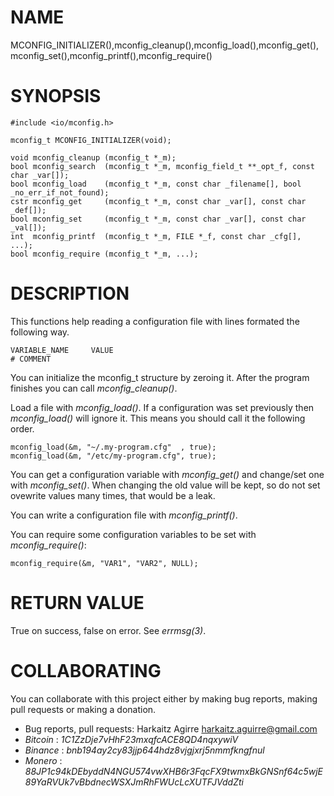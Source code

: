 # NAME

MCONFIG_INITIALIZER(),mconfig_cleanup(),mconfig_load(),mconfig_get(),
mconfig_set(),mconfig_printf(),mconfig_require()

# SYNOPSIS

    #include <io/mconfig.h>
    
    mconfig_t MCONFIG_INITIALIZER(void);
    
    void mconfig_cleanup (mconfig_t *_m);
    bool mconfig_search  (mconfig_t *_m, mconfig_field_t **_opt_f, const char _var[]);
    bool mconfig_load    (mconfig_t *_m, const char _filename[], bool _no_err_if_not_found);
    cstr mconfig_get     (mconfig_t *_m, const char _var[], const char _def[]);
    bool mconfig_set     (mconfig_t *_m, const char _var[], const char _val[]);
    int  mconfig_printf  (mconfig_t *_m, FILE *_f, const char _cfg[], ...);
    bool mconfig_require (mconfig_t *_m, ...);

# DESCRIPTION

This functions help reading a configuration file with lines formated the
following way.

    VARIABLE_NAME     VALUE
    # COMMENT

You can initialize the mconfig_t structure by zeroing it. After the program
finishes you can call *mconfig_cleanup()*.

Load a file with *mconfig_load()*. If a configuration was set previously then
*mconfig_load()* will ignore it. This means you should call it the following
order.

    mconfig_load(&m, "~/.my-program.cfg"  , true);
    mconfig_load(&m, "/etc/my-program.cfg", true);

You can get a configuration variable with *mconfig_get()* and change/set one
with *mconfig_set()*. When changing the old value will be kept, so do not
set ovewrite values many times, that would be a leak.

You can write a configuration file with *mconfig_printf()*.

You can require some configuration variables to be set with *mconfig_require()*:

    mconfig_require(&m, "VAR1", "VAR2", NULL);

# RETURN VALUE

True on success, false on error. See *errmsg(3)*.

# COLLABORATING

You can collaborate with this project either by making bug reports,
making pull requests or making a donation.

- Bug reports, pull requests: Harkaitz Agirre <harkaitz.aguirre@gmail.com>
- *Bitcoin* : _1C1ZzDje7vHhF23mxqfcACE8QD4nqxywiV_
- *Binance* : _bnb194ay2cy83jjp644hdz8vjgjxrj5nmmfkngfnul_
- *Monero* : _88JP1c94kDEbyddN4NGU574vwXHB6r3FqcFX9twmxBkGNSnf64c5wjE89YaRVUk7vBbdnecWSXJmRhFWUcLcXUTFJVddZti_

